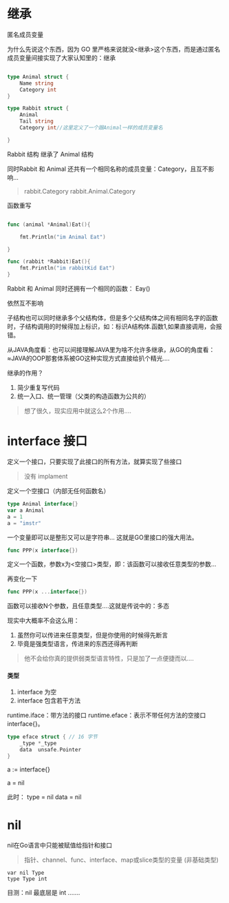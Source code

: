 
# 继承

匿名成员变量



为什么先说这个东西，因为 GO 里严格来说就没<继承>这个东西，而是通过匿名成员变量间接实现了大家认知里的：继承

```go

type Animal struct {
	Name string
	Category int
}

type Rabbit struct {
	Animal
	Tail string
	Category int//这里定义了一个跟Animal一样的成员变量名

}

```

Rabbit 结构 继承了 Animal 结构

同时Rabbit 和 Animal 还共有一个相同名称的成员变量：Category，且互不影响...

>rabbit.Category
>rabbit.Animal.Category

函数重写

```go

func (animal *Animal)Eat(){

	fmt.Println("im Animal Eat")

}

func (rabbit *Rabbit)Eat(){
	fmt.Println("im rabbitKid Eat")
}

```

Rabbit 和 Animal 同时还拥有一个相同的函数： Eay()

依然互不影响

子结构也可以同时继承多个父结构体，但是多个父结构体之间有相同名字的函数时，子结构调用的时候得加上标识，如：标识A结构体.函数1,如果直接调用，会报错。

从JAVA角度看：也可以间接理解JAVA里为啥不允许多继承，从GO的角度看：≈JAVA的OOP那套体系被GO这种实现方式直接给扒个精光....

继承的作用？

1. 简少重复写代码
2. 统一入口、统一管理（父类的构造函数为公共的）

>想了很久，现实应用中就这么2个作用....

# interface 接口


定义一个接口，只要实现了此接口的所有方法，就算实现了些接口
>没有 implament



定义一个空接口（内部无任何函数名）

```go
type Animal interface{}
var a Animal
a = 1
a = "imstr"
```

一个变量即可以是整形又可以是字符串... 这就是GO里接口的强大用法。

```go
func PPP(x interface{})
```

定义一个函数，参数x为<空接口>类型，即：该函数可以接收任意类型的参数...

再变化一下

```go
func PPP(x ...interface{})
```

函数可以接收N个参数，且任意类型....这就是传说中的：多态

现实中大概率不会这么用：
1.  虽然你可以传进来任意类型，但是你使用的时候得先断言
2. 毕竟是强类型语言，传进来的东西还得再判断

>他不会给你真的提供弱类型语言特性，只是加了一点便捷而以....


#### 类型

1. interface 为空
2. interface 包含若干方法

runtime.iface：带方法的接口
runtime.eface：表示不带任何方法的空接口interface{}。


```go
type eface struct { // 16 字节
	_type *_type
	data  unsafe.Pointer
}
```


a := interface{}

a = nil

此时：
type = nil
data = nil



# nil

nil在Go语言中只能被赋值给指针和接口
>指针、channel、func、interface、map或slice类型的变量 (非基础类型) 


```
var nil Type
type Type int
```

目测：nil 最底层是 int .......